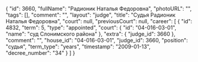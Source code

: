 {
    "id": 3660,
    "fullName": "Радионик Наталья Федоровна",
    "photoURL": "",
    "tags": [],
    "comment": "",
    "layout": "judge",
    "title": "Судья Радионик Наталья Федоровна",
    "court": null,
    "previousCourt": null,
    "career": [
        {
            "id": 4832,
            "term": 5,
            "type": "appointed",
            "court": {
                "id": "04-016-03-01",
                "name": "суд Слонимского района"
            },
            "extra": {
                "judge_id": 3660
            },
            "comment": "",
            "house_id": "04-016-03-01",
            "judge_id": 3660,
            "position": "судья",
            "term_type": "years",
            "timestamp": "2009-01-13",
            "decree_number": "34"
        }
    ]
}